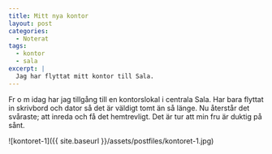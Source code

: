 ```yaml
---
title: Mitt nya kontor
layout: post
categories:
  - Noterat
tags:
  - kontor
  - sala
excerpt: |
  Jag har flyttat mitt kontor till Sala.
---
```

Fr o m idag har jag tillgång till en kontorslokal i centrala Sala. Har bara flyttat in skrivbord och dator så det är väldigt tomt än så länge. Nu återstår det svåraste; att inreda och få det hemtrevligt. Det är tur att min fru är duktig på sånt.

![kontoret-1]({{ site.baseurl }}/assets/postfiles/kontoret-1.jpg)
